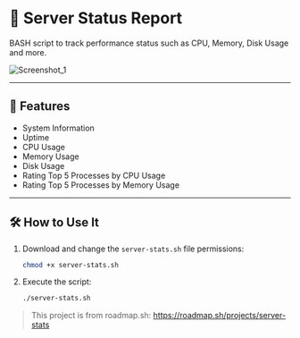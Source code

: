 # 📜 Server Status Report
BASH script to track performance status such as CPU, Memory, Disk Usage and more.

![Screenshot_1](https://github.com/user-attachments/assets/40087694-9a06-4bab-95f2-11e0de24ff24)

---

## 🚀 Features
- System Information
- Uptime
- CPU Usage
- Memory Usage
- Disk Usage
- Rating Top 5 Processes by CPU Usage
- Rating Top 5 Processes by Memory Usage

---

## 🛠 How to Use It
1. Download and change the `server-stats.sh` file permissions:
   
   ``` bash
   chmod +x server-stats.sh
   ```
   
2. Execute the script:
   
   ``` bash
   ./server-stats.sh
   ```


> This project is from roadmap.sh:
> https://roadmap.sh/projects/server-stats
